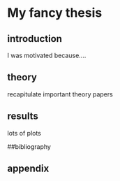 # My fancy thesis

## introduction
I was motivated because....

## theory
recapitulate important theory papers

## results
lots of plots

##bibliography

## appendix
